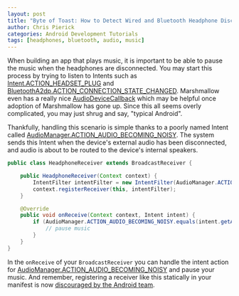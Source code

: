 ```yaml
---
layout: post
title: "Byte of Toast: How to Detect Wired and Bluetooth Headphone Disconnects"
author: Chris Pierick
categories: Android Development Tutorials
tags: [headphones, bluetooth, audio, music]
---
```


When building an app that plays music, it is important to be able to pause the music when the headphones are disconnected. You may start this process by trying to listen to Intents such as [Intent.ACTION_HEADSET_PLUG](http://developer.android.com/reference/android/content/Intent.html#ACTION_HEADSET_PLUG) and [BluetoothA2dp.ACTION_CONNECTION_STATE_CHANGED](http://developer.android.com/reference/android/bluetooth/BluetoothA2dp.html#ACTION_CONNECTION_STATE_CHANGED). Marshmallow even has a really nice [AudioDeviceCallback](https://developer.android.com/reference/android/media/AudioDeviceCallback.html) which may be helpful once adoption of Marshmallow has gone up. Since this all seems overly complicated, you may just shrug and say, "typical Android".<!--more-->

Thankfully, handling this scenario is simple thanks to a poorly named Intent called [AudioManager.ACTION_AUDIO_BECOMING_NOISY](https://developer.android.com/reference/android/media/AudioManager.html#ACTION_AUDIO_BECOMING_NOISY). The system sends this Intent when the device's external audio has been disconnected, and audio is about to be routed to the device's internal speakers.

```java
public class HeadphoneReceiver extends BroadcastReceiver {

    public HeadphoneReceiver(Context context) {
        IntentFilter intentFilter = new IntentFilter(AudioManager.ACTION_AUDIO_BECOMING_NOISY);
        context.registerReceiver(this, intentFilter);
    }

    @Override
    public void onReceive(Context context, Intent intent) {
        if (AudioManager.ACTION_AUDIO_BECOMING_NOISY.equals(intent.getAction())) {
            // pause music
        }
    }
}
```
In the `onReceive` of your `BroadcastReceiver` you can handle the intent action for [AudioManager.ACTION_AUDIO_BECOMING_NOISY](https://developer.android.com/reference/android/media/AudioManager.html#ACTION_AUDIO_BECOMING_NOISY) and pause your music. And remember, registering a receiver like this statically in your manifest is now [discouraged by the Android team](https://www.youtube.com/watch?v=VC2Hlb22mZM&list=PLOU2XLYxmsILe6_eGvDN3GyiodoV3qNSC&index=27).
